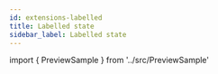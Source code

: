 ```yaml
---
id: extensions-labelled
title: Labelled state
sidebar_label: Labelled state
---
```


import { PreviewSample } from '../src/PreviewSample'


